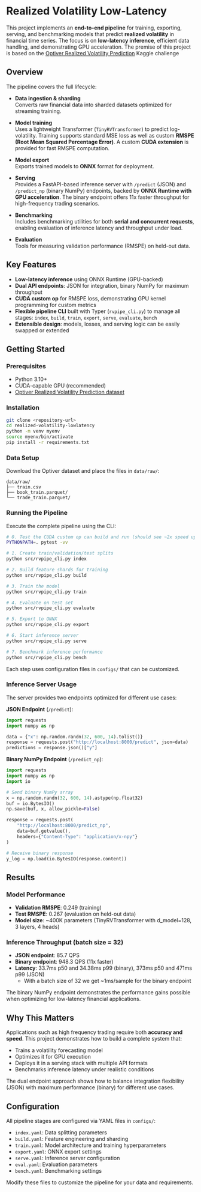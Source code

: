 # Realized Volatility Low-Latency

This project implements an **end-to-end pipeline** for training, exporting, serving, and benchmarking models that predict **realized volatility** in financial time series. The focus is on **low-latency inference**, efficient data handling, and demonstrating GPU acceleration. The premise of this project is based on the [Optiver Realized Volatility Prediction](https://www.kaggle.com/competitions/optiver-realized-volatility-prediction/overview) Kaggle challenge

## Overview

The pipeline covers the full lifecycle:

- **Data ingestion & sharding**  
  Converts raw financial data into sharded datasets optimized for streaming training.

- **Model training**  
  Uses a lightweight Transformer (`TinyRVTransformer`) to predict log-volatility. Training supports standard MSE loss as well as custom **RMSPE (Root Mean Squared Percentage Error)**. A custom **CUDA extension** is provided for fast RMSPE computation.

- **Model export**  
  Exports trained models to **ONNX** format for deployment.

- **Serving**  
  Provides a FastAPI-based inference server with `/predict` (JSON) and `/predict_np` (binary NumPy) endpoints, backed by **ONNX Runtime with GPU acceleration**. The binary endpoint offers 11x faster throughput for high-frequency trading scenarios.

- **Benchmarking**  
  Includes benchmarking utilities for both **serial and concurrent requests**, enabling evaluation of inference latency and throughput under load.

- **Evaluation**  
  Tools for measuring validation performance (RMSPE) on held-out data.

## Key Features

- **Low-latency inference** using ONNX Runtime (GPU-backed)
- **Dual API endpoints**: JSON for integration, binary NumPy for maximum throughput
- **CUDA custom op** for RMSPE loss, demonstrating GPU kernel programming for custom metrics
- **Flexible pipeline CLI** built with Typer (`rvpipe_cli.py`) to manage all stages: `index`, `build`, `train`, `export`, `serve`, `evaluate`, `bench`
- **Extensible design**: models, losses, and serving logic can be easily swapped or extended

## Getting Started

### Prerequisites

- Python 3.10+
- CUDA-capable GPU (recommended)
- [Optiver Realized Volatility Prediction dataset](https://www.kaggle.com/competitions/optiver-realized-volatility-prediction/data)

### Installation

```bash
git clone <repository-url>
cd realized-volatility-lowlatency
python -m venv myenv
source myenv/bin/activate
pip install -r requirements.txt
```

### Data Setup

Download the Optiver dataset and place the files in `data/raw/`:
```
data/raw/
├── train.csv
├── book_train.parquet/
└── trade_train.parquet/
```

### Running the Pipeline

Execute the complete pipeline using the CLI:

```bash
# 0. Test the CUDA custom op can build and run (should see ~2x speed up over PyTorch)
PYTHONPATH=. pytest -vv

# 1. Create train/validation/test splits
python src/rvpipe_cli.py index

# 2. Build feature shards for training
python src/rvpipe_cli.py build

# 3. Train the model
python src/rvpipe_cli.py train

# 4. Evaluate on test set
python src/rvpipe_cli.py evaluate

# 5. Export to ONNX
python src/rvpipe_cli.py export

# 6. Start inference server
python src/rvpipe_cli.py serve

# 7. Benchmark inference performance
python src/rvpipe_cli.py bench
```

Each step uses configuration files in `configs/` that can be customized.

### Inference Server Usage

The server provides two endpoints optimized for different use cases:

**JSON Endpoint** (`/predict`):
```python
import requests
import numpy as np

data = {"x": np.random.randn(32, 600, 14).tolist()}
response = requests.post("http://localhost:8000/predict", json=data)
predictions = response.json()["y"]
```

**Binary NumPy Endpoint** (`/predict_np`):
```python
import requests
import numpy as np
import io

# Send binary NumPy array
x = np.random.randn(32, 600, 14).astype(np.float32)
buf = io.BytesIO()
np.save(buf, x, allow_pickle=False)

response = requests.post(
    "http://localhost:8000/predict_np",
    data=buf.getvalue(),
    headers={"Content-Type": "application/x-npy"}
)

# Receive binary response
y_log = np.load(io.BytesIO(response.content))
```

## Results

### Model Performance
- **Validation RMSPE**: 0.249 (training)
- **Test RMSPE**: 0.267 (evaluation on held-out data)
- **Model size**: ~400K parameters (TinyRVTransformer with d_model=128, 3 layers, 4 heads)

### Inference Throughput (batch size = 32)
- **JSON endpoint**: 85.7 QPS
- **Binary endpoint**: 948.3 QPS (11x faster)
- **Latency**: 33.7ms p50 and 34.38ms p99 (binary), 373ms p50 and 471ms p99 (JSON)
  - With a batch size of 32 we get ~1ms/sample for the binary endpoint

The binary NumPy endpoint demonstrates the performance gains possible when optimizing for low-latency financial applications.

## Why This Matters

Applications such as high frequency trading require both **accuracy and speed**. This project demonstrates how to build a complete system that:

- Trains a volatility forecasting model
- Optimizes it for GPU execution  
- Deploys it in a serving stack with multiple API formats
- Benchmarks inference latency under realistic conditions

The dual endpoint approach shows how to balance integration flexibility (JSON) with maximum performance (binary) for different use cases.

## Configuration

All pipeline stages are configured via YAML files in `configs/`:

- `index.yaml`: Data splitting parameters
- `build.yaml`: Feature engineering and sharding  
- `train.yaml`: Model architecture and training hyperparameters
- `export.yaml`: ONNX export settings
- `serve.yaml`: Inference server configuration
- `eval.yaml`: Evaluation parameters  
- `bench.yaml`: Benchmarking settings

Modify these files to customize the pipeline for your data and requirements.